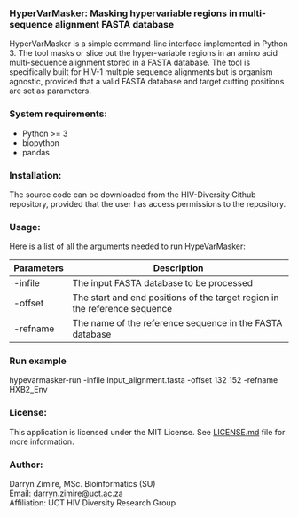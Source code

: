 ### HyperVarMasker: Masking hypervariable regions in multi-sequence alignment FASTA database

HyperVarMasker is a simple command-line interface implemented in Python 3. 
The tool masks or slice out the hyper-variable regions in an amino acid multi-sequence alignment 
stored in a FASTA database. The tool is specifically built for 
HIV-1 multiple sequence alignments but is organism agnostic, provided that 
a valid FASTA database and target cutting positions are set as parameters.

### System requirements:

* Python >= 3
* biopython
* pandas

### Installation:

The source code can be downloaded from the HIV-Diversity Github repository,
provided that the user has access permissions to the repository.

### Usage:

Here is a list of all the arguments needed to run HypeVarMasker:

| Parameters	  | Description 	                                                               |    	
|--------------|-----------------------------------------------------------------------------|
| -infile  	 | The input FASTA database to be processed	                                   |  
| -offset	   | The start and end positions of the target region in the reference sequence	 |  
| -refname   | The name of the reference sequence in the FASTA database<br/>               |


### Run example

hypevarmasker-run -infile Input_alignment.fasta -offset 132 152  -refname HXB2_Env


### License:

This application is licensed under the MIT License. See [LICENSE.md](LICENSE.md) file
for more information.


### Author:
Darryn Zimire, MSc. Bioinformatics (SU)  
Email: darryn.zimire@uct.ac.za  
Affiliation: UCT HIV Diversity Research Group



